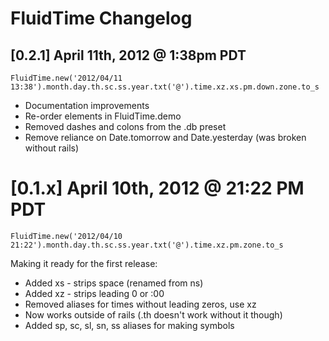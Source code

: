 # FluidTime Changelog

## [0.2.1] April 11th, 2012 @ 1:38pm PDT
    FluidTime.new('2012/04/11 13:38').month.day.th.sc.ss.year.txt('@').time.xz.xs.pm.down.zone.to_s

- Documentation improvements
- Re-order elements in FluidTime.demo
- Removed dashes and colons from the .db preset
- Remove reliance on Date.tomorrow and Date.yesterday (was broken without rails)

# [0.1.x] April 10th, 2012 @ 21:22 PM PDT
    FluidTime.new('2012/04/10 21:22').month.day.th.sc.ss.year.txt('@').time.xz.pm.zone.to_s

Making it ready for the first release:

- Added xs - strips space (renamed from ns)
- Added xz - strips leading 0 or :00
- Removed aliases for times without leading zeros, use xz
- Now works outside of rails (.th doesn't work without it though)
- Added sp, sc, sl, sn, ss aliases for making symbols
